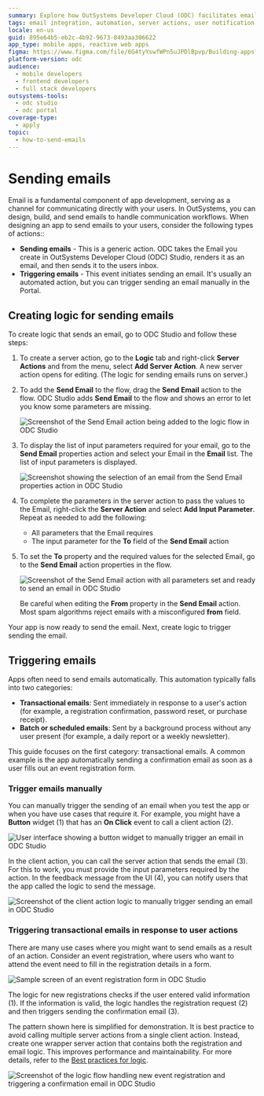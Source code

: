 ```yaml
---
summary: Explore how OutSystems Developer Cloud (ODC) facilitates email sending and triggering through its Studio interface.
tags: email integration, automation, server actions, user notification, email templates
locale: en-us
guid: 895e64b5-eb2c-4b92-9673-8493aa306622
app_type: mobile apps, reactive web apps
figma: https://www.figma.com/file/6G4tyYswfWPn5uJPDlBpvp/Building-apps?type=design&node-id=3101%3A11324&t=ZwHw8hXeFhwYsO5V-1
platform-version: odc
audience:
  - mobile developers
  - frontend developers
  - full stack developers
outsystems-tools:
  - odc studio
  - odc portal
coverage-type:
  - apply
topic:
  - how-to-send-emails
---
```


# Sending emails

Email is a fundamental component of app development, serving as a channel for communicating directly with your users. In OutSystems, you can design, build, and send emails to handle communication workflows. When designing an app to send emails to your users, consider the following types of actions::

* **Sending emails** - This is a generic action. ODC takes the Email you create in OutSystems Developer Cloud (ODC) Studio, renders it as an email, and then sends it to the users inbox.
* **Triggering emails** -  This event initiates sending an email. It's usually an automated action, but you can trigger sending an email manually in the Portal.

## Creating logic for sending emails

To create logic that sends an email, go to ODC Studio and follow these steps:

1. To create a server action, go to the **Logic** tab and right-click **Server Actions** and from the menu, select  **Add Server Action**.  A new server action opens for editing. (The logic for sending emails runs on server.)
1. To add  the **Send Email** to the flow, drag the **Send Email** action to the flow. ODC Studio adds **Send Email** to the flow and shows an error to let you know some parameters are missing.

    ![Screenshot of the Send Email action being added to the logic flow in ODC Studio](images/logic-send-email-tool-odcs.png "Send Email Action in Logic Flow")

1. To display  the list of input parameters required for your email, go to the **Send Email** properties action and select your Email in the **Email** list. The list of input parameters is displayed.

    ![Screenshot showing the selection of an email from the Send Email properties action in ODC Studio](images/select-email-list-odcs.png "Selecting Email from List")

1. To complete the parameters in the server action to pass the values to the Email, right-click the **Server Action** and select **Add Input Parameter**. Repeat as needed to add the following:

    * All parameters that the Email requires
    * The input parameter for the **To** field of the **Send Email** action

1. To set the **To** property and the required values for the selected Email, go to the **Send Email** action properties in the flow.

    ![Screenshot of the Send Email action with all parameters set and ready to send an email in ODC Studio](images/logic-send-email-ready-odcs.png "Send Email with Parameters Set")

    <div class="info" markdown="1">

    Be careful when editing the **From** property in the **Send Email** action. Most spam algorithms reject emails with a misconfigured **from** field.

    </div>

Your app is now ready to send the email. Next, create logic to trigger sending the email.

## Triggering emails

Apps often need to send emails automatically. This automation typically falls into two categories:

* **Transactional emails**: Sent immediately in response to a user's action (for example, a registration confirmation, password reset, or purchase receipt).
* **Batch or scheduled emails**: Sent by a background process without any user present (for example, a daily report or a weekly newsletter).

This guide focuses on the first category: transactional emails. A common example is the app automatically sending a confirmation email as soon as a user fills out an event registration form.

### Trigger emails manually

You can manually trigger the sending of an email when you test the app or when you have use cases that require it. For example, you might have a **Button** widget (1) that has  an **On Click** event to call a client action (2).

![User interface showing a button widget to manually trigger an email in ODC Studio](images/trigger-email-manually-ui-odcs.png "Trigger Email Manually UI")

In the client action, you can call the server action that sends the email (3). For this to work, you must provide the input parameters required by the action. In the feedback message from the UI (4), you can notify users that the app called the logic to send the message.

![Screenshot of the client action logic to manually trigger sending an email in ODC Studio](images/trigger-email-manually-logic-odcs.png "Trigger Email Manually Logic")

### Triggering transactional emails in response to user actions

There are many use cases where you might want to send emails as a result of an action. Consider an event registration, where users who want to attend the event need to fill in the registration details in a form.

![Sample screen of an event registration form in ODC Studio](images/sample-screen-ss.png "Sample Event Registration Screen")

The logic for new registrations checks if the user entered valid information (1). If the information is valid, the logic handles the registration request (2) and then triggers sending the confirmation email (3).

<div class="info" markdown="1">

The pattern shown here is simplified for demonstration. It is best practice to avoid calling multiple server actions from a single client action. Instead, create one wrapper server action that contains both the registration and email logic. This improves performance and maintainability. For more details, refer to the [Best practices for logic](../logic/best-practices-logic.md).

</div>

![Screenshot of the logic flow handling new event registration and triggering a confirmation email in ODC Studio](images/sample-logic-new-registration-ss.png "Logic for New Registration")
